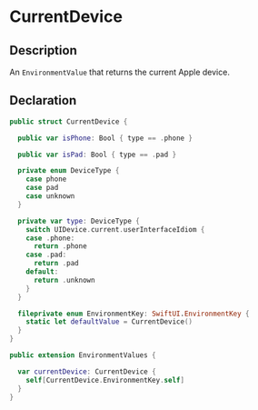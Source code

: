 # CurrentDevice

## Description
An `EnvironmentValue` that returns the current Apple device.


## Declaration
```swift
public struct CurrentDevice {

  public var isPhone: Bool { type == .phone }

  public var isPad: Bool { type == .pad }

  private enum DeviceType {
    case phone
    case pad
    case unknown
  }

  private var type: DeviceType {
    switch UIDevice.current.userInterfaceIdiom {
    case .phone:
      return .phone
    case .pad:
      return .pad
    default:
      return .unknown
    }
  }

  fileprivate enum EnvironmentKey: SwiftUI.EnvironmentKey {
    static let defaultValue = CurrentDevice()
  }
}

public extension EnvironmentValues {

  var currentDevice: CurrentDevice {
    self[CurrentDevice.EnvironmentKey.self]
  }
}
```